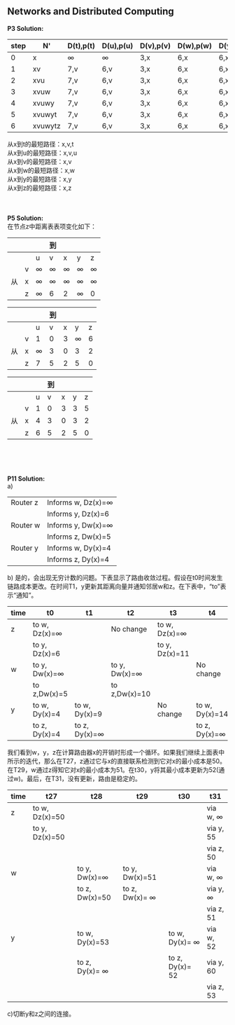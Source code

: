 ## Networks and Distributed Computing 

**P3 Solution:** <br/>

|step|N'|D(t),p(t)|D(u),p(u)|D(v),p(v)|D(w),p(w)|D(y),p(y)|D(z),p(z)|
|-|-|-|-|-|-|-|-|
|0|x|$\infty$|$\infty$|3,x|6,x|6,x|8,x|
|1|xv|7,v|6,v|3,x|6,x|6,x|8,x|
|2|xvu|7,v|6,v|3,x|6,x|6,x|8,x|
|3|xvuw|7,v|6,v|3,x|6,x|6,x|8,x|
|4|xvuwy|7,v|6,v|3,x|6,x|6,x|8,x|
|5|xvuwyt|7,v|6,v|3,x|6,x|6,x|8,x|
|6|xvuwytz|7,v|6,v|3,x|6,x|6,x|8,x|

从x到t的最短路径：x,v,t<br/>
从x到u的最短路径：x,v,u<br/>
从x到v的最短路径：x,v<br/>
从x到w的最短路径：x,w<br/>
从x到y的最短路径：x,y<br/>
从x到z的最短路径：x,z<br/>
<br/>
<br/>
<br/>
**P5 Solution:**<br/>
在节点z中距离表表项变化如下：

||||到||||
|-|-|-|-|-|-|-|
|||u|v|x|y|z|
||v|$\infty$|$\infty$|$\infty$|$\infty$|$\infty$|
|从|x|$\infty$|$\infty$|$\infty$|$\infty$|$\infty$|
||z|$\infty$|6|2|$\infty$|0|

||||到||||
|-|-|-|-|-|-|-|
|||u|v|x|y|z|
||v|1|0|3|$\infty$|6|
|从|x|$\infty$|3|0|3|2|
||z|7|5|2|5|0|

||||到||||
|-|-|-|-|-|-|-|
|||u|v|x|y|z|
||v|1|0|3|3|5|
|从|x|4|3|0|3|2|
||z|6|5|2|5|0|
<br/>
<br/>
<br/>

**P11 Solution:**<br/>
a)

| | |
|-|-|
|Router z |Informs w, Dz(x)=$\infty$|
| |Informs y, Dz(x)=6 |
|Router w |Informs y, Dw(x)=$\infty$|
|| Informs z, Dw(x)=5 |
|Router y |Informs w, Dy(x)=4 |
|| Informs z, Dy(x)=4 |

b) 是的，会出现无穷计数的问题。下表显示了路由收敛过程。假设在t0时间发生链路成本更改。在时间T1，y更新其距离向量并通知邻居w和z。在下表中，“to”表示“通知”。

|time |t0 |t1 |t2 |t3 |t4 |
|-----|---|---|---|---|---|
|z |to w, Dz(x)=$\infty$||No change |to w, Dz(x)=$\infty$||
||to y, Dz(x)=6|||to y, Dz(x)=11 ||
|w|to y, Dw(x)=$\infty$||to y, Dw(x)=$\infty$| |No change |
||to z,Dw(x)=5||to z,Dw(x)=10 ||
|y|to w, Dy(x)=4 |to w, Dy(x)=9 ||No change|to w, Dy(x)=14 |
||to z, Dy(x)=4 |to z, Dy(x)=$\infty$|||to z, Dy(x)=$\infty$|

我们看到w，y，z在计算路由器x的开销时形成一个循环。如果我们继续上面表中所示的迭代，那么在T27，z通过它与x的直接联系检测到它对x的最小成本是50。在T29，w通过z得知它对x的最小成本为51。在t30，y将其最小成本更新为52(通过w)。最后，在T31，没有更新，路由是稳定的。

|time |t27 |t28 |t29 |t30 |t31|
|-----|----|----|----|----|---|
|z |to w, Dz(x)=50 ||||via w, $\infty$|
||to y, Dz(x)=50|||| via y, 55 |
||||||via z, 50 |
|w ||to y, Dw(x)=$\infty$ |to y, Dw(x)=51 ||via w, $\infty$|
|||to z, Dw(x)=50 |to z, Dw(x)= $\infty$ ||via y, $\infty$|
||||||via z, 51 |
|y| |to w, Dy(x)=53| |to w, Dy(x)= $\infty$ |via w, 52 |
|| |to z, Dy(x)= $\infty$ ||to z, Dy(x)= 52 |via y, 60 |
||||||via z, 53 |

c)切断y和z之间的连接。
